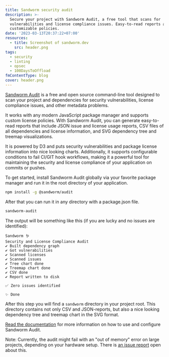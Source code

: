 ```yaml
---
title: Sandworm security audit
description: >-
  Secure your project with Sandworm Audit, a free tool that scans for
  vulnerabilities and license compliance issues. Easy-to-read reports and
  customizable policies.
date: '2023-03-13T20:37:22+07:00'
resources:
  - title: Screenshot of sandworm.dev
    src: header.png
tags:
  - security
  - linting
  - opsec
  - 100DaysToOffload
fmContentType: blog
cover: header.png
---
```


[Sandworm Audit](https://sandworm.dev/) is a free and open source command-line tool designed to scan your project and dependencies for security vulnerabilities, license compliance issues, and other metadata problems.

It works with any modern JavaScript package manager and supports custom license policies. With Sandworm Audit, you can generate easy-to-read reports that include JSON issue and license usage reports, CSV files of all dependencies and license information, and SVG dependency tree and treemap visualizations.

It is powered by D3 and puts security vulnerabilities and package license information into nice looking charts. Additionally, it supports configurable conditions to fail CI/GIT hook workflows, making it a powerful tool for maintaining the security and license compliance of your application on commits or pushes.

To get started, install Sandworm Audit globally via your favorite package manager and run it in the root directory of your application.

```bash
npm install -g @sandworm/audit
```

After that you can run it in any directory with a package.json file.

```bash
sandworm-audit
```

The output will be something like this (if you are lucky and no issues are identified):

```
Sandworm 🪱
Security and License Compliance Audit
✔ Built dependency graph
✔ Got vulnerabilities
✔ Scanned licenses
✔ Scanned issues
✔ Tree chart done
✔ Treemap chart done
✔ CSV done
✔ Report written to disk

✅ Zero issues identified

✨ Done
```

After this step you will find a `sandworm` directory in your project root. This directory contains not only CSV and JSON-reports, but also a nice looking dependency tree and treemap chart in the SVG format.

[Read the documentation](https://docs.sandworm.dev/) for more information on how to use and configure Sandworm Audit.

Note: Currently, the audit might fail with an "out of memory" error on large projects, depending on your hardware setup. There is [an issue report](https://github.com/sandworm-hq/sandworm-audit/issues/53) open about this.
